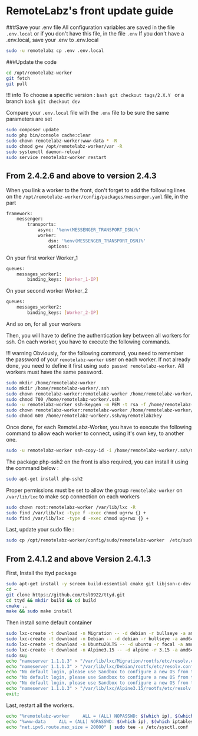 # RemoteLabz's front update guide

###Save your .env file
All configuration variables are saved in the file `.env.local` or if you don't have this file, in the file `.env`
If you don't have a .env.local, save your .env to .env.local
```bash
sudo -u remotelabz cp .env .env.local
```

###Update the code
```bash
cd /opt/remotelabz-worker
git fetch
git pull
```

!!! info
    To choose a specific version :
    ```bash
    git checkout tags/2.X.Y
    ```
    or a branch
    ```bash
    git checkout dev
    ```

Compare your `.env.local` file with the `.env` file to be sure the same parameters are set 

```bash
sudo composer update
sudo php bin/console cache:clear
sudo chown remotelabz-worker:www-data * -R
sudo chmod g+w /opt/remotelabz-worker/var -R
sudo systemctl daemon-reload
sudo service remotelabz-worker restart
```

## From 2.4.2.6 and above to version 2.4.3
When you link a worker to the front, don't forget to add the following lines on the `/opt/remotelabz-worker/config/packages/messenger.yaml` file, in the part 
```bash
framework:
    messenger:
        transports:
            async: '%env(MESSENGER_TRANSPORT_DSN)%'
            worker: 
                dsn: '%env(MESSENGER_TRANSPORT_DSN)%'
                options:
```
On your first worker Worker_1

```bash
queues:
    messages_worker1:
        binding_keys: [Worker_1-IP]
```

On your second worker Worker_2
```bash
queues:
    messages_worker2:
        binding_keys: [Worker_2-IP]
```
And so on, for all your workers

Then, you will have to define the authentication key between all workers for ssh. On each worker, you have to execute the following commands. 

!!! warning
    Obviously, for the following command, you need to remember the password of your `remotelabz-worker` user on each worker. If not already done, you need to define it first using `sudo passwd remotelabz-worker`. All workers must have the same password.

```bash
sudo mkdir /home/remotelabz-worker
sudo mkdir /home/remotelabz-worker/.ssh
sudo chown remotelabz-worker:remotelabz-worker /home/remotelabz-worker/.ssh
sudo chmod 700 /home/remotelabz-worker/.ssh
sudo -u remotelabz-worker ssh-keygen -m PEM -t rsa -f /home/remotelabz-worker/.ssh/myremotelabzkey
sudo chown remotelabz-worker:remotelabz-worker /home/remotelabz-worker/.ssh -R
sudo chmod 600 /home/remotelabz-worker/.ssh/myremotelabzkey
```

Once done, for each RemoteLabz-Worker, you have to execute the following command to allow each worker to connect, using it's own key, to another one.
```bash
sudo -u remotelabz-worker ssh-copy-id -i /home/remotelabz-worker/.ssh/myremotelabzkey.pub remotelabz-worker@Worker_X-IP
```

The package php-ssh2 on the front is also required, you can install it using the command below :
```bash
sudo apt-get install php-ssh2
```

Proper permissions must be set to allow the group `remotelabz-worker` on `/var/lib/lxc` to make scp connection on each workers

```bash
sudo chown root:remotelabz-worker /var/lib/lxc -R
sudo find /var/lib/lxc -type f -exec chmod ug+rw {} +
sudo find /var/lib/lxc -type d -exec chmod ug+rwx {} +
```

Last, update your sudo file :
```bash
sudo cp /opt/remotelabz-worker/config/sudo/remotelabz-worker  /etc/sudoers.d/remotelabz-worker
```

## From 2.4.1.2 and above Version 2.4.1.3

First, Install the ttyd package

```bash
sudo apt-get install -y screen build-essential cmake git libjson-c-dev libwebsockets-dev
cd ~
git clone https://github.com/tsl0922/ttyd.git
cd ttyd && mkdir build && cd build
cmake ..
make && sudo make install
```

Then install some default container
```bash
sudo lxc-create -t download -n Migration -- -d debian -r bullseye -a amd64 --keyserver hkp://keyserver.ubuntu.com;
sudo lxc-create -t download -n Debian -- -d debian -r bullseye -a amd64 --keyserver hkp://keyserver.ubuntu.com;
sudo lxc-create -t download -n Ubuntu20LTS -- -d ubuntu -r focal -a amd64 --keyserver hkp://keyserver.ubuntu.com;
sudo lxc-create -t download -n Alpine3.15 -- -d alpine -r 3.15 -a amd64 --keyserver hkp://keyserver.ubuntu.com;
sudo su;
echo "nameserver 1.1.1.3" > "/var/lib/lxc/Migration/rootfs/etc/resolv.conf";
echo "nameserver 1.1.1.3" > "/var/lib/lxc/Debian/rootfs/etc/resolv.conf";
echo "No default login, please use Sandbox to configure a new OS from this" >> "/var/lib/lxc/Debian/rootfs/etc/issue";
echo "No default login, please use Sandbox to configure a new OS from this" >> "/var/lib/lxc/Ubuntu20LTS/rootfs/etc/issue";
echo "No default login, please use Sandbox to configure a new OS from this" >> "/var/lib/lxc/Alpine3.15/rootfs/etc/issue";
echo "nameserver 1.1.1.3" > "/var/lib/lxc/Alpine3.15/rootfs/etc/resolv.conf";
exit;
```
Last, restart all the workers.
```bash
echo "%remotelabz-worker     ALL = (ALL) NOPASSWD: $(which ip), $(which iptables), $(which ovs-vsctl), $(which systemctl) start remotelabz*, $(which systemctl) stop remotelabz*, $(which systemctl) restart remotelabz*, $(which systemctl) status remotelabz*" | sudo tee /etc/sudoers.d/remotelabz-worker
echo "%www-data     ALL = (ALL) NOPASSWD: $(which ip), $(which iptables), $(which ovs-vsctl), $(which systemctl) start remotelabz*, $(which systemctl) stop remotelabz*, $(which systemctl) restart remotelabz*, $(which systemctl) status remotelabz*" | sudo tee -a /etc/sudoers.d/remotelabz-worker
echo "net.ipv6.route.max_size = 20000" | sudo tee -a /etc/sysctl.conf
```

